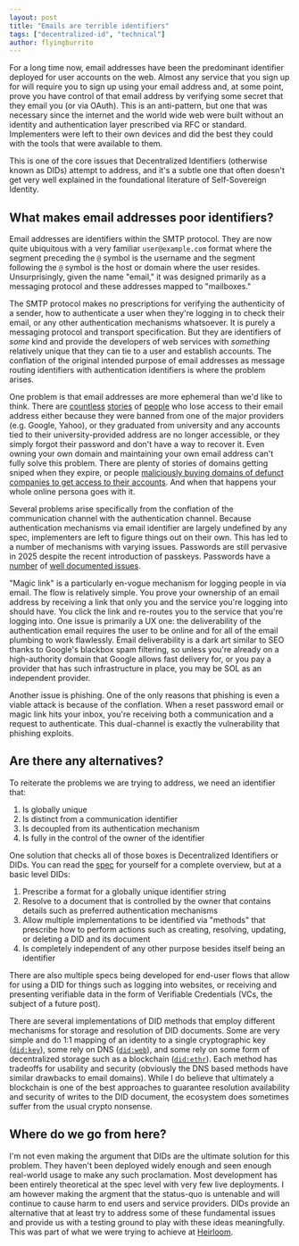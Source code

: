 ```yaml
---
layout: post
title: "Emails are terrible identifiers"
tags: ["decentralized-id", "technical"]
author: flyingburrito
---
```


For a long time now, email addresses have been the predominant identifier deployed for user accounts on the web. Almost any service that you sign up for will require you to sign up using your email address and, at some point, prove you have control of that email address by verifying some secret that they email you (or via OAuth). This is an anti-pattern, but one that was necessary since the internet and the world wide web were built without an identity and authentication layer prescribed via RFC or standard. Implementers were left to their own devices and did the best they could with the tools that were available to them.

This is one of the core issues that Decentralized Identifiers (otherwise known as DIDs) attempt to address, and it's a subtle one that often doesn't get very well explained in the foundational literature of Self-Sovereign Identity.

## What makes email addresses poor identifiers?

Email addresses are identifiers within the SMTP protocol. They are now quite ubiquitous with a very familiar `user@example.com` format where the segment preceding the `@` symbol is the username and the segment following the `@` symbol is the host or domain where the user resides. Unsurprisingly, given the name "email," it was designed primarily as a messaging protocol and these addresses mapped to "mailboxes."

The SMTP protocol makes no prescriptions for verifying the authenticity of a sender, how to authenticate a user when they're logging in to check their email, or any other authentication mechanisms whatsoever. It is purely a messaging protocol and transport specification. But they are identifiers of _some_ kind and provide the developers of web services with _something_ relatively unique that they can tie to a user and establish accounts. The conflation of the original intended purpose of email addresses as message routing identifiers with authentication identifiers is where the problem arises.

One problem is that email addresses are more ephemeral than we'd like to think. There are [countless](https://www.theguardian.com/technology/2022/aug/22/google-csam-account-blocked) [stories](https://x.com/miguelytob/status/1315749803041619981) of [people](http://web.archive.org/web/20210209003605/https://twitter.com/Demilogic/status/1358661840402845696) who lose access to their email address either because they were banned from one of the major providers (e.g. Google, Yahoo), or they graduated from university and any accounts tied to their university-provided address are no longer accessible, or they simply forgot their password and don't have a way to recover it. Even owning your own domain and maintaining your own email address can't fully solve this problem. There are plenty of stories of domains getting sniped when they expire, or people [maliciously buying domains of defunct companies to get access to their accounts](https://trufflesecurity.com/blog/millions-at-risk-due-to-google-s-oauth-flaw). And when that happens your whole online persona goes with it.

Several problems arise specifically from the conflation of the communication channel with the authentication channel. Because authentication mechanisms via email identifier are largely undefined by any spec, implementers are left to figure things out on their own. This has led to a number of mechanisms with varying issues. Passwords are still pervasive in 2025 despite the recent introduction of passkeys. Passwords have a [number](https://krebsonsecurity.com/2019/03/facebook-stored-hundreds-of-millions-of-user-passwords-in-plain-text-for-years/) of [well documented issues](https://www.troyhunt.com/ive-just-launched-pwned-passwords-version-2/).

"Magic link" is a particularly en-vogue mechanism for logging people in via email. The flow is relatively simple. You prove your ownership of an email address by receiving a link that only you and the service you're logging into should have. You click the link and re-routes you to the service that you're logging into. One issue is primarily a UX one: the deliverability of the authentication email requires the user to be online and for all of the email plumbing to work flawlessly. Email deliverability is a dark art similar to SEO thanks to Google's blackbox spam filtering, so unless you're already on a high-authority domain that Google allows fast delivery for, or you pay a provider that has such infrastructure in place, you may be SOL as an independent provider.

Another issue is phishing. One of the only reasons that phishing is even a viable attack is because of the conflation. When a reset password email or magic link hits your inbox, you're receiving both a communication and a request to authenticate. This dual-channel is exactly the vulnerability that phishing exploits.

## Are there any alternatives?

To reiterate the problems we are trying to address, we need an identifier that:

1. Is globally unique
2. Is distinct from a communication identifier
3. Is decoupled from its authentication mechanism
4. Is fully in the control of the owner of the identifier

One solution that checks all of those boxes is Decentralized Identifiers or DIDs. You can read the [spec](https://www.w3.org/TR/did-core/) for yourself for a complete overview, but at a basic level DIDs:

1. Prescribe a format for a globally unique identifier string
2. Resolve to a document that is controlled by the owner that contains details such as preferred authentication mechanisms
3. Allow multiple implementations to be identified via "methods" that prescribe how to perform actions such as creating, resolving, updating, or deleting a DID and its document
4. Is completely independent of any other purpose besides itself being an identifier

There are also multiple specs being developed for end-user flows that allow for using a DID for things such as logging into websites, or receiving and presenting verifiable data in the form of Verifiable Credentials (VCs, the subject of a future post).

There are several implementations of DID methods that employ different mechanisms for storage and resolution of DID documents. Some are very simple and do 1:1 mapping of an identity to a single cryptographic key ([`did:key`](https://w3c-ccg.github.io/did-method-key/)), some rely on DNS ([`did:web`](https://w3c-ccg.github.io/did-method-web/)), and some rely on some form of decentralized storage such as a blockchain ([`did:ethr`](https://github.com/uport-project/ethr-did)). Each method has tradeoffs for usability and security (obviously the DNS based methods have similar drawbacks to email domains). While I do believe that ultimately a blockchain is one of the best approaches to guarantee resolution availability and security of writes to the DID document, the ecosystem does sometimes suffer from the usual crypto nonsense.

## Where do we go from here?

I'm not even making the argument that DIDs are the ultimate solution for this problem. They haven't been deployed widely enough and seen enough real-world usage to make any such proclamation. Most development has been entirely theoretical at the spec level with very few live deployments. I am however making the argment that the status-quo is untenable and will continue to cause harm to end users and service providers. DIDs provide an alternative that at least try to address some of these fundamental issues and provide us with a testing ground to play with these ideas meaningfully. This was part of what we were trying to achieve at [Heirloom](https://heirloom.io).
